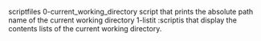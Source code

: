 scriptfiles
0-current_working_directory script that prints the absolute path name of the current working directory
1-listit :scriptis that display the contents lists of the current working directory.
